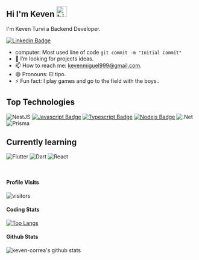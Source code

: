 ## Hi I'm Keven <img src="https://user-images.githubusercontent.com/1303154/88677602-1635ba80-d120-11ea-84d8-d263ba5fc3c0.gif" width="28px" height="28px" alt="hi">

I'm Keven Turvi a Backend Developer.

[![Linkedin Badge](https://img.shields.io/badge/-Keven-0e76a8?style=flat&labelColor=0e76a8&logo=linkedin&logoColor=white)](https://www.linkedin.com/in/keven-miguel-turvi-correa-308b05160/)

<!-- TODO: Add last video link -->

<!-- - 🔭 I’m currently working on **Slearn** (Professional Courses Platform). -->
- computer: Most used line of code `git commit -m "Initial Commit"`
- 🤔 I’m looking for projects ideas.
- 📫 How to reach me: kevenmiguel999@gmail.com.
- 😄 Pronouns: El tipo.
- ⚡ Fun fact: I play games and go to the field with the boys..

## Top Technologies

<!-- TODO: Make technologies links takes you to repositories -->

![NestJS](https://img.shields.io/badge/nestjs-%23E0234E.svg?style=for-the-badge&logo=nestjs&logoColor=white)
[![Javascript Badge](https://img.shields.io/badge/-Javascript-F0DB4F?style=for-the-badge&labelColor=black&logo=javascript&logoColor=F0DB4F)](#) [![Typescript Badge](https://img.shields.io/badge/-Typescript-007acc?style=for-the-badge&labelColor=black&logo=typescript&logoColor=007acc)](#) [![Nodejs Badge](https://img.shields.io/badge/-Nodejs-3C873A?style=for-the-badge&labelColor=black&logo=node.js&logoColor=3C873A)](#)
![.Net](https://img.shields.io/badge/.NET-5C2D91?style=for-the-badge&logo=.net&logoColor=white)
![Prisma](https://img.shields.io/badge/Prisma-3982CE?style=for-the-badge&logo=Prisma&logoColor=white)

## Currently learning
![Flutter](https://img.shields.io/badge/Flutter-%2302569B.svg?style=for-the-badge&logo=Flutter&logoColor=white)
![Dart](https://img.shields.io/badge/dart-%230175C2.svg?style=for-the-badge&logo=dart&logoColor=white)
![React](https://img.shields.io/badge/react-%2320232a.svg?style=for-the-badge&logo=react&logoColor=%2361DAFB)

<br>

#### Profile Visits

![visitors](https://visitor-badge.glitch.me/badge?page_id=keven-correa.keven-correa)

<!-- I love sharing knowledge and putting tutorials, courses and posts together for helping other developers, and tjat's why CoderOne Youtube Channel exists! -->

#### Coding Stats

[![Top Langs](https://github-readme-stats.vercel.app/api/top-langs/?username=keven-correa&layout=compact)](https://github.com/keven/github-readme-stats)

#### Github Stats

![keven-correa's github stats](https://github-readme-stats.vercel.app/api?username=keven-correa&count_private=false&theme=tokyonight&hide=contribs,prs)

